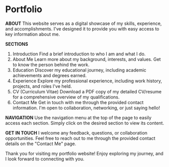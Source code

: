 # Portfolio

**ABOUT**
This website serves as a digital showcase of my skills, experience, and accomplishments. I've designed it to provide you with easy access to key information about me.

**SECTIONS**
1. Introduction
Find a brief introduction to who I am and what I do.
2. About Me
Learn more about my background, interests, and values. Get to know the person behind the work.
3. Education
Discover my educational journey, including academic achievements and degrees earned.
4. Experience
Explore my professional experience, including work history, projects, and roles I've held.
5. CV (Curriculum Vitae)
Download a PDF copy of my detailed CV/resume for a comprehensive overview of my qualifications.
6. Contact Me
Get in touch with me through the provided contact information. I'm open to collaboration, networking, or just saying hello!

**NAVIGATION**
Use the navigation menu at the top of the page to easily access each section. Simply click on the desired section to view its content.

**GET IN TOUCH**
I welcome any feedback, questions, or collaboration opportunities. Feel free to reach out to me through the provided contact details on the "Contact Me" page.

Thank you for visiting my portfolio website! Enjoy exploring my journey, and I look forward to connecting with you.

